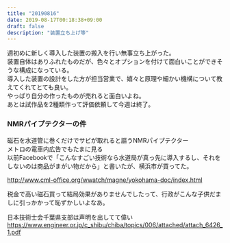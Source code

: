```yaml
---
title: "20190816"
date: 2019-08-17T00:18:38+09:00
draft: false
description: "装置立ち上げ等"
---
```


週初めに新しく導入した装置の搬入を行い無事立ち上がった。  
装置自体はありふれたものだが、色々とオプションを付けて面白いことができそうな構成になっている。  
導入した装置の設計をした方が担当営業で、嬉々と原理や細かい機構について教えてくれてとても良い。  
やっぱり自分の作ったものが売れると面白いよね。  
あとは試作品を2種類作って評価依頼して今週は終了。

### NMRパイプテクターの件
磁石を水道管に巻くだけでサビが取れると謳うNMRパイプテクター  
メトロの電車内広告でもたまに見る  
以前Facebookで「こんなすごい技術なら水道局が真っ先に導入するし、それをしないのは商品がまがい物だから」と書いたが、横浜市が買ってた。

http://www.cml-office.org/wwatch/magne/yokohama-doc/index.html

税金で高い磁石買って結局効果がありませんでしたって、行政がこんな子供だましに引っかかって恥ずかしいよなあ。  

日本技術士会千葉県支部は声明を出してて偉い
https://www.engineer.or.jp/c_shibu/chiba/topics/006/attached/attach_6426_1.pdf
